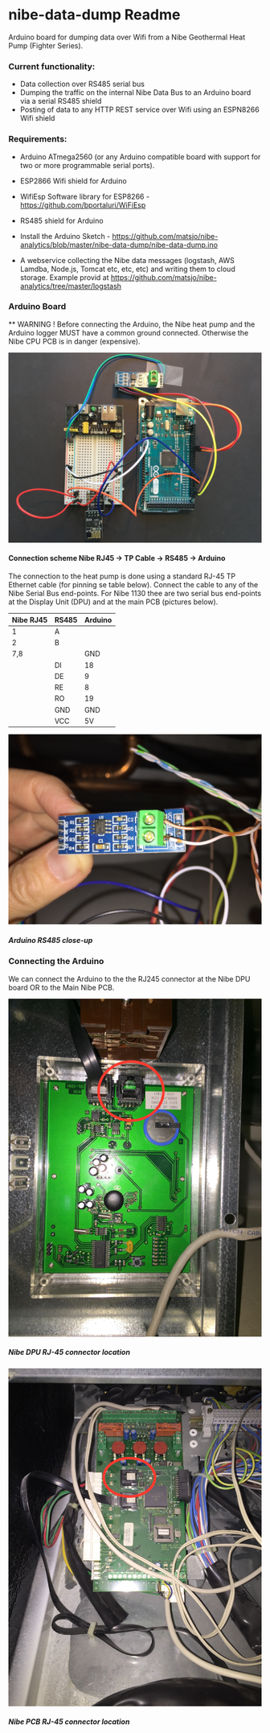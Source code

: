 # nibe-data-dump Readme

Arduino board for dumping data over Wifi from a Nibe Geothermal Heat Pump (Fighter Series).

### Current functionality: 

* Data collection over RS485 serial bus
* Dumping the traffic on the internal Nibe Data Bus to an Arduino board via a serial RS485 shield 
* Posting of data to any HTTP REST service over Wifi using an ESPN8266 Wifi shield
    
### Requirements:

 - Arduino ATmega2560 (or any Arduino compatible board with support for two or more programmable serial ports).
 - ESP2866 Wifi shield for Arduino
 - WifiEsp Software library for ESP8266 - https://github.com/bportaluri/WiFiEsp
 - RS485 shield for Arduino
 - Install the Arduino Sketch - https://github.com/matsjo/nibe-analytics/blob/master/nibe-data-dump/nibe-data-dump.ino 
 
 - A webservice collecting the Nibe data messages (logstash, AWS Lamdba, Node.js, Tomcat etc, etc, etc) and writing them to cloud storage. Example provid at https://github.com/matsjo/nibe-analytics/tree/master/logstash 


### Arduino Board

 ** WARNING ! Before connecting the Arduino, the Nibe heat pump and the Arduino logger MUST have a common ground connected. Otherwise the Nibe CPU PCB is in danger (expensive).  

 ![Arduino Nibe Logger](../docs/images/00000-arduinoNibeLogger.jpg)

#### Connection scheme Nibe RJ45 -> TP Cable -> RS485 -> Arduino 

 The connection to the heat pump is done using a standard RJ-45 TP Ethernet cable (for pinning se table below). Connect the cable to any of the Nibe Serial Bus end-points. For Nibe 1130 thee are two serial bus end-points at the Display Unit (DPU) and at the main PCB (pictures below).  
 
| Nibe RJ45 | RS485 | Arduino |
|-----------|-------|---------|
|   1  |   A   |         |
|   2  |   B   |         |
|  7,8 |       |   GND   |
|      |   DI  |   18    |
|      |   DE  |    9    |
|      |   RE  |    8    |
|      |   RO  |   19    |
|      |   GND |   GND   |
|      |   VCC |   5V    |


 
 ![Arduino RS485](../docs/images/00000-RS485.jpg)
 ##### Arduino RS485 close-up

### Connecting the Arduino

We can connect the Arduino to the the RJ245 connector at the Nibe DPU board OR to the Main Nibe PCB.

 ![Nibe DPU RJ-45 connector](../docs/images/00000-NibeDPU.jpg)

##### Nibe DPU RJ-45 connector location

 ![Nibe PCB RJ-45 connector](../docs/images/00000-NibePCB.jpg)
 ##### Nibe PCB RJ-45 connector location

 




 
